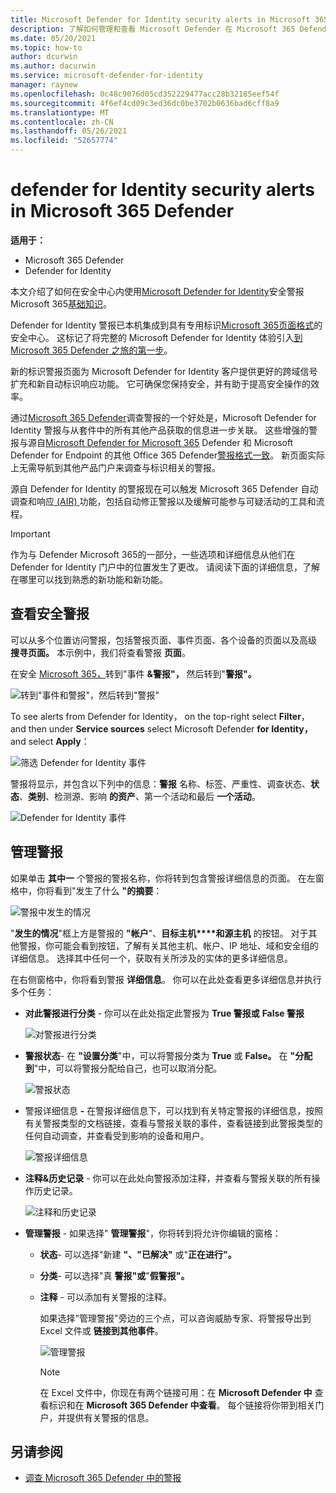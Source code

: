 ```yaml
---
title: Microsoft Defender for Identity security alerts in Microsoft 365 Defender
description: 了解如何管理和查看 Microsoft Defender 在 Microsoft 365 Defender 中发出的安全警报
ms.date: 05/20/2021
ms.topic: how-to
author: dcurwin
ms.author: dacurwin
ms.service: microsoft-defender-for-identity
manager: raynew
ms.openlocfilehash: 0c48c9076d05cd352229477acc28b32185eef54f
ms.sourcegitcommit: 4f6ef4cd09c3ed36dc0be3702b0636bad6cff8a9
ms.translationtype: MT
ms.contentlocale: zh-CN
ms.lasthandoff: 05/26/2021
ms.locfileid: "52657774"
---
```

# <a name="defender-for-identity-security-alerts-in-microsoft-365-defender"></a>defender for Identity security alerts in Microsoft 365 Defender

**适用于：**

- Microsoft 365 Defender
- Defender for Identity

本文介绍了如何在安全中心内使用[Microsoft Defender for Identity](/defender-for-identity)安全警报Microsoft 365[基础知识](/microsoft-365/security/defender/overview-security-center)。

Defender for Identity 警报已本机集成到具有专用标识[Microsoft 365页面格式](https://security.microsoft.com)的安全中心。 这标记了将完整的 Microsoft Defender for Identity 体验引入[到 Microsoft 365 Defender 之旅的第一步](/defender-for-identity/defender-for-identity-in-microsoft-365-defender)。

新的标识警报页面为 Microsoft Defender for Identity 客户提供更好的跨域信号扩充和新自动标识响应功能。 它可确保您保持安全，并有助于提高安全操作的效率。

通过[Microsoft 365 Defender](/microsoft-365/security/defender/microsoft-365-defender)调查警报的一个好处是，Microsoft Defender for Identity 警报与从套件中的所有其他产品获取的信息进一步关联。 这些增强的警报与源自[Microsoft Defender for Microsoft 365](/microsoft-365/security/office-365-security) Defender 和 Microsoft Defender for Endpoint 的其他 Office 365 Defender[警报格式一致](/microsoft-365/security/defender-endpoint)。 新页面实际上无需导航到其他产品门户来调查与标识相关的警报。

源自 Defender for Identity 的警报现在可以触发 Microsoft 365 Defender 自动调查和响应[ (AIR) ](/microsoft-365/security/defender/m365d-autoir)功能，包括自动修正警报以及缓解可能参与可疑活动的工具和流程。

>[!IMPORTANT]
>作为与 Defender Microsoft 365的一部分，一些选项和详细信息从他们在 Defender for Identity 门户中的位置发生了更改。 请阅读下面的详细信息，了解在哪里可以找到熟悉的新功能和新功能。

## <a name="review-security-alerts"></a>查看安全警报

可以从多个位置访问警报，包括警报页面、事件页面、各个设备的页面以及高级 **搜寻页面。**  本示例中，我们将查看警报 **页面**。  

在安全 [Microsoft 365，](https://security.microsoft.com/)转到"事件 **&警报"，** 然后转到"**警报"。**

![转到"事件和警报"，然后转到"警报"](../../media/defender-identity/incidents-alerts.png)

To see alerts from Defender for Identity， on the top-right select **Filter**， and then under **Service sources** select Microsoft Defender **for Identity，** and select **Apply**：

![筛选 Defender for Identity 事件](../../media/defender-identity/filter-defender-for-identity.png)

警报将显示，并包含以下列中的信息：**警报** 名称、标签、严重性、调查状态、**状态**、**类别**、检测源、影响 **的资产**、第一个活动和最后 **一个活动**。 

![Defender for Identity 事件](../../media/defender-identity/filtered-alerts.png)

## <a name="manage-alerts"></a>管理警报

如果单击 **其中一** 个警报的警报名称，你将转到包含警报详细信息的页面。 在左窗格中，你将看到"发生了什么 **"的摘要**：

![警报中发生的情况](../../media/defender-identity/what-happened.png)

"**发生的情况**"框上方是警报的 **"帐户**"、**目标主机****和源主机** 的按钮。 对于其他警报，你可能会看到按钮，了解有关其他主机、帐户、IP 地址、域和安全组的详细信息。 选择其中任何一个，获取有关所涉及的实体的更多详细信息。

在右侧窗格中，你将看到警报 **详细信息**。 你可以在此处查看更多详细信息并执行多个任务：

- **对此警报进行分类** - 你可以在此处指定此警报为 **True 警报或** **False 警报**

    ![对警报进行分类](../../media/defender-identity/classify-alert.png)

- **警报状态**- 在 **"设置分类**"中，可以将警报分类为 **True** 或 **False。** 在 **"分配到**"中，可以将警报分配给自己，也可以取消分配。

    ![警报状态](../../media/defender-identity/alert-state.png)

- 警报详细信息 **-** 在警报详细信息下，可以找到有关特定警报的详细信息，按照有关警报类型的文档链接，查看与警报关联的事件，查看链接到此警报类型的任何自动调查，并查看受到影响的设备和用户。 

    ![警报详细信息](../../media/defender-identity/alert-details.png)

- **注释&历史记录** - 你可以在此处向警报添加注释，并查看与警报关联的所有操作历史记录。

    ![注释和历史记录](../../media/defender-identity/comments-history.png)

- **管理警报** - 如果选择" **管理警报**"，你将转到将允许你编辑的窗格：
  - **状态**- 可以选择"新建 **"、"已解决"** 或"**正在进行"。** 
  - **分类**- 可以选择"真 **警报"或**"**假警报"。**
  - **注释** - 可以添加有关警报的注释。

    如果选择"管理警报"旁边的三个点，可以咨询威胁专家、将警报导出到Excel 文件或 **链接到其他事件**。 

    ![管理警报](../../media/defender-identity/manage-alert.png)

    >[!NOTE]
    >在 Excel 文件中，你现在有两个链接可用：在 **Microsoft Defender 中** 查看标识和在 **Microsoft 365 Defender 中查看**。 每个链接将你带到相关门户，并提供有关警报的信息。

## <a name="see-also"></a>另请参阅

- [调查 Microsoft 365 Defender 中的警报](../defender/investigate-alerts.md)

